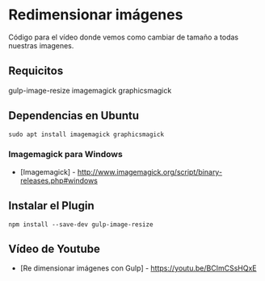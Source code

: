# Redimensionar imágenes
Código para el vídeo donde vemos como cambiar de tamaño a todas nuestras imagenes.

## Requicitos

gulp-image-resize
imagemagick
graphicsmagick

## Dependencias en Ubuntu

```
sudo apt install imagemagick graphicsmagick
```

### Imagemagick para Windows

* [Imagemagick] - http://www.imagemagick.org/script/binary-releases.php#windows 

## Instalar el Plugin

```
npm install --save-dev gulp-image-resize

```

## Vídeo de Youtube
* [Re dimensionar imágenes con Gulp] - https://youtu.be/BCImCSsHQxE
